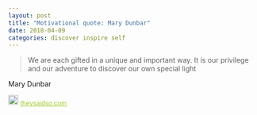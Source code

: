 ```yaml
---
layout: post
title: "Motivational quote: Mary Dunbar"
date: 2018-04-09
categories: discover inspire self
---
```

> We are each gifted in a unique and important way. It is our privilege and our adventure to discover our own special light

Mary Dunbar

<span style="z-index:50;font-size:0.9em;"><img src="https://theysaidso.com/branding/theysaidso.png" height="20" width="20" alt="theysaidso.com"/><a href="https://theysaidso.com" title="Powered by quotes from theysaidso.com" style="color: #9fcc25; margin-left: 4px; vertical-align: middle;">theysaidso.com</a></span>
